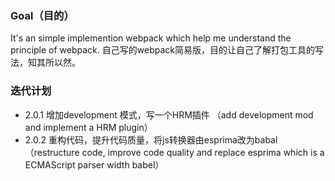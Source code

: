 ### Goal（目的）
It's an simple implemention webpack which help me understand the principle of webpack.
自己写的webpack简易版，目的让自己了解打包工具的写法，知其所以然。

### 迭代计划

- 2.0.1 增加development 模式，写一个HRM插件 （add development mod and implement a HRM plugin）
- 2.0.2 重构代码，提升代码质量，将js转换器由esprima改为babal（restructure code, improve code quality and replace esprima which is a ECMAScript parser width babel）
